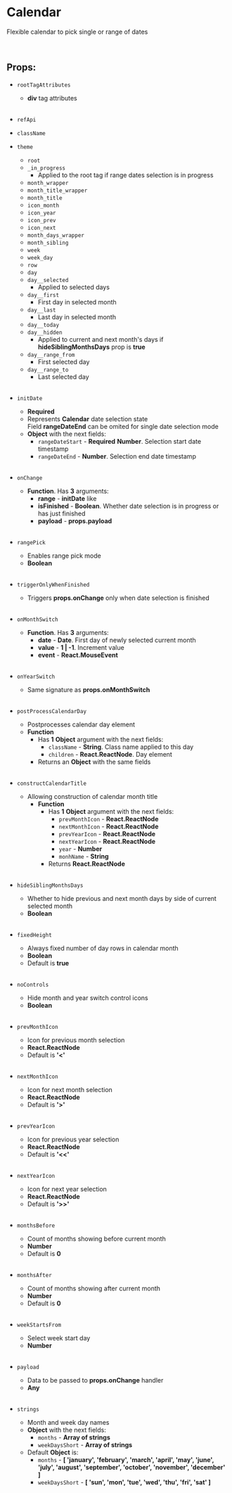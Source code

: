 # Calendar

Flexible calendar to pick single or range of dates<br />

<br />

## Props:

- `rootTagAttributes`
    - **div** tag attributes<br /><br />

- `refApi`

- `className`

- `theme`
    - `root`
    - `_in_progress`
        - Applied to the root tag if range dates selection is in progress
    - `month_wrapper`
    - `month_title_wrapper`
    - `month_title`
    - `icon_month`
    - `icon_year`
    - `icon_prev`
    - `icon_next`
    - `month_days_wrapper`
    - `month_sibling`
    - `week`
    - `week_day`
    - `row`
    - `day`
    - `day__selected`
        - Applied to selected days
    - `day__first`
        - First day in selected month
    - `day__last`
        - Last day in selected month
    - `day__today`
    - `day__hidden`
        - Applied to current and next month's days if **hideSiblingMonthsDays** prop is **true**
    - `day__range_from`
        - First selected day
    - `day__range_to`
        - Last selected day<br /><br />

- `initDate`
    - **Required**
    - Represents **Calendar** date selection state<br />
        Field **rangeDateEnd** can be omited for single date selection mode
    - **Object** with the next fields:
        - `rangeDateStart` - **Required** **Number**. Selection start date timestamp
        - `rangeDateEnd` - **Number**. Selection end date timestamp<br /><br />

- `onChange`
    - **Function**. Has **3** arguments:
        - **range** - **initDate** like
        - **isFinished** - **Boolean**. Whether date selection is in progress or has just finished
        - **payload** - **props.payload**<br /><br />

- `rangePick`
    - Enables range pick mode
    - **Boolean**<br /><br />

- `triggerOnlyWhenFinished`
    - Triggers **props.onChange** only when date selection is finished<br /><br />

- `onMonthSwitch`
    - **Function**. Has **3** arguments:
        - **date** - **Date**. First day of newly selected current month
        - **value** - **1 | -1**. Increment value
        - **event** - **React.MouseEvent**<br /><br />

- `onYearSwitch`
    - Same signature as **props.onMonthSwitch**<br /><br />

- `postProcessCalendarDay`
    - Postprocesses calendar day element
    - **Function**
        - Has **1** **Object** argument with the next fields:
            - `className` - **String**. Class name applied to this day
            - `children` - **React.ReactNode**. Day element
        - Returns an **Object** with the same fields<br /><br />

- `constructCalendarTitle`
    - Allowing construction of calendar month title
        - **Function**
            - Has **1** **Object** argument with the next fields:
                - `prevMonthIcon` - **React.ReactNode**
                - `nextMonthIcon` - **React.ReactNode**
                - `prevYearIcon` - **React.ReactNode**
                - `nextYearIcon` - **React.ReactNode**
                - `year` - **Number**
                - `monhName` - **String**
            - Returns **React.ReactNode**<br /><br />

- `hideSiblingMonthsDays`
    - Whether to hide previous and next month days by side of current selected month
    - **Boolean**<br /><br />

- `fixedHeight`
    - Always fixed number of day rows in calendar month
    - **Boolean**
    - Default is **true**<br /><br />

- `noControls`
    - Hide month and year switch control icons
    - **Boolean**<br /><br />

- `prevMonthIcon`
    - Icon for previous month selection
    - **React.ReactNode**
    - Default is **'<'**<br /><br />

- `nextMonthIcon`
    - Icon for next month selection
    - **React.ReactNode**
    - Default is **'>'**<br /><br />

- `prevYearIcon`
    - Icon for previous year selection
    - **React.ReactNode**
    - Default is **'<<'**<br /><br />

- `nextYearIcon`
    - Icon for next year selection
    - **React.ReactNode**
    - Default is **'>>'**<br /><br />

- `monthsBefore`
    - Count of months showing before current month
    - **Number**
    - Default is **0**<br /><br />

- `monthsAfter`
    - Count of months showing after current month
    - **Number**
    - Default is **0**<br /><br />

- `weekStartsFrom`
    - Select week start day
    - **Number**<br /><br />

- `payload`
    - Data to be passed to **props.onChange** handler
    - **Any**<br /><br />

- `strings`
    - Month and week day names
    - **Object** with the next fields:
        - `months` - **Array of strings**
        - `weekDaysShort` - **Array of strings**
    - Default **Object** is:
        - `months` - **[ 'january', 'february', 'march', 'april', 'may', 'june', 'july', 'august', 'september', 'october', 'november', 'december' ]**
        - `weekDaysShort` - **[ 'sun', 'mon', 'tue', 'wed', 'thu', 'fri', 'sat' ]**